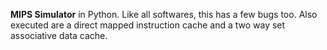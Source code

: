<b>MIPS Simulator</b> in Python. Like all softwares, this has a few bugs too. Also executed are a direct mapped instruction cache and a two way set associative data cache.  
